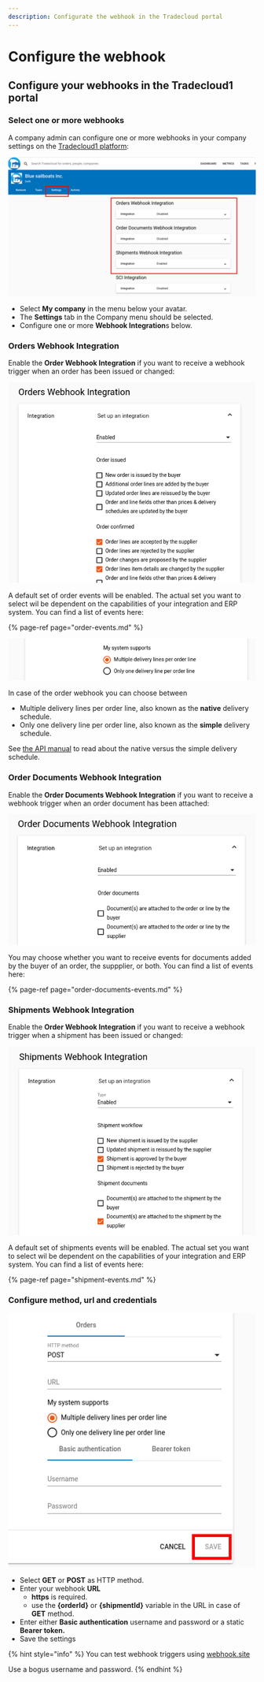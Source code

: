 ```yaml
---
description: Configurate the webhook in the Tradecloud portal
---
```


# Configure the webhook

## Configure your webhooks in the Tradecloud1 portal

### Select one or more webhooks

A company admin can configure one or more webhooks in your company settings on the [Tradecloud1 platform](http://portal.tradecloud1.com):

![Webhook Settings](../.gitbook/assets/webhook-settings.png)

* Select **My company** in the menu below your avatar.
* The **Settings** tab in the Company menu should be selected.
* Configure one or more **Webhook Integration**s below.

### Orders Webhook Integration

Enable the **Order Webhook Integration** if you want to receive a webhook trigger when an order has been issued or changed:

![Order Events](../.gitbook/assets/webhook-order-events.png)

A default set of order events will be enabled. The actual set you want to select wil be dependent on the capabilities of your integration and ERP system. You can find a list of events here:

{% page-ref page="order-events.md" %}

![Order Delivery Schedule](../.gitbook/assets/webhook-order-delivery-schedule.png)

In case of the order webhook you can choose between 
* Multiple delivery lines per order line, also known as the **native** delivery schedule.
* Only one delivery line per order line, also known as the **simple**  delivery schedule.

See [the API manual](https://docs.tradecloud1.com/api/introduction/api/delivery-schedule) to read about the native versus the simple delivery schedule.

### Order Documents Webhook Integration

Enable the **Order Documents Webhook Integration** if you want to receive a webhook trigger when an order document has been attached:

![Order Documents Events](../.gitbook/assets/webhook-order-documents-events.png)

You may choose whether you want to receive events for documents added by the buyer of an order, the suppplier, or both. You can find a list of events here:

{% page-ref page="order-documents-events.md" %}

### Shipments Webhook Integration

Enable the **Order Webhook Integration** if you want to receive a webhook trigger when a shipment has been issued or changed:

![Shipment Events](../.gitbook/assets/webhook-shipment-events.png)

A default set of shipments events will be enabled. The actual set you want to select wil be dependent on the capabilities of your integration and ERP system. You can find a list of events here:

{% page-ref page="shipment-events.md" %}

### Configure method, url and credentials

![Order Webhook Congfig](../.gitbook/assets/webhook-order-config.png)

* Select **GET** or **POST** as HTTP method.
* Enter your webhook **URL**
  * **https** is required.
  * use the **{orderId}** or **{shipmentId}** variable in the URL in case of **GET** method.
* Enter either **Basic authentication** username and password or a static **Bearer token.**
* Save the settings

{% hint style="info" %}
You can test webhook triggers using [webhook.site](https://webhook.site)

Use a bogus username and password.
{% endhint %}
